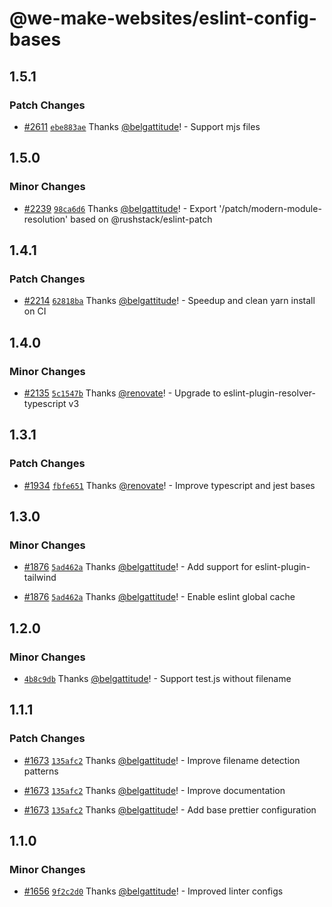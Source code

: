 # @we-make-websites/eslint-config-bases

## 1.5.1

### Patch Changes

- [#2611](https://github.com/belgattitude/nextjs-monorepo-example/pull/2611) [`ebe883ae`](https://github.com/belgattitude/nextjs-monorepo-example/commit/ebe883aed91f5a0b41262516846094b40dd5efb5) Thanks [@belgattitude](https://github.com/belgattitude)! - Support mjs files

## 1.5.0

### Minor Changes

- [#2239](https://github.com/belgattitude/nextjs-monorepo-example/pull/2239) [`98ca6d6`](https://github.com/belgattitude/nextjs-monorepo-example/commit/98ca6d6a3dc11aee8fdf4eba28f600d6820eb520) Thanks [@belgattitude](https://github.com/belgattitude)! - Export '/patch/modern-module-resolution' based on @rushstack/eslint-patch

## 1.4.1

### Patch Changes

- [#2214](https://github.com/belgattitude/nextjs-monorepo-example/pull/2214) [`62818ba`](https://github.com/belgattitude/nextjs-monorepo-example/commit/62818badff67ce032a209fe9217c319271833ddc) Thanks [@belgattitude](https://github.com/belgattitude)! - Speedup and clean yarn install on CI

## 1.4.0

### Minor Changes

- [#2135](https://github.com/belgattitude/nextjs-monorepo-example/pull/2135) [`5c1547b`](https://github.com/belgattitude/nextjs-monorepo-example/commit/5c1547b6267ca3c5121c72c21b755d19711d52aa) Thanks [@renovate](https://github.com/apps/renovate)! - Upgrade to eslint-plugin-resolver-typescript v3

## 1.3.1

### Patch Changes

- [#1934](https://github.com/belgattitude/nextjs-monorepo-example/pull/1934) [`fbfe651`](https://github.com/belgattitude/nextjs-monorepo-example/commit/fbfe6516cb257f3f9076c738254ba53352e2ec19) Thanks [@renovate](https://github.com/apps/renovate)! - Improve typescript and jest bases

## 1.3.0

### Minor Changes

- [#1876](https://github.com/belgattitude/nextjs-monorepo-example/pull/1876) [`5ad462a`](https://github.com/belgattitude/nextjs-monorepo-example/commit/5ad462a9a621564366c7a0ef0a77899fc855de85) Thanks [@belgattitude](https://github.com/belgattitude)! - Add support for eslint-plugin-tailwind

* [#1876](https://github.com/belgattitude/nextjs-monorepo-example/pull/1876) [`5ad462a`](https://github.com/belgattitude/nextjs-monorepo-example/commit/5ad462a9a621564366c7a0ef0a77899fc855de85) Thanks [@belgattitude](https://github.com/belgattitude)! - Enable eslint global cache

## 1.2.0

### Minor Changes

- [`4b8c9db`](https://github.com/belgattitude/nextjs-monorepo-example/commit/4b8c9db72f5048f3020005928992e19c926b0761) Thanks [@belgattitude](https://github.com/belgattitude)! - Support test.js without filename

## 1.1.1

### Patch Changes

- [#1673](https://github.com/belgattitude/nextjs-monorepo-example/pull/1673) [`135afc2`](https://github.com/belgattitude/nextjs-monorepo-example/commit/135afc2118847b0710404e2b86c27d86f806323c) Thanks [@belgattitude](https://github.com/belgattitude)! - Improve filename detection patterns

* [#1673](https://github.com/belgattitude/nextjs-monorepo-example/pull/1673) [`135afc2`](https://github.com/belgattitude/nextjs-monorepo-example/commit/135afc2118847b0710404e2b86c27d86f806323c) Thanks [@belgattitude](https://github.com/belgattitude)! - Improve documentation

- [#1673](https://github.com/belgattitude/nextjs-monorepo-example/pull/1673) [`135afc2`](https://github.com/belgattitude/nextjs-monorepo-example/commit/135afc2118847b0710404e2b86c27d86f806323c) Thanks [@belgattitude](https://github.com/belgattitude)! - Add base prettier configuration

## 1.1.0

### Minor Changes

- [#1656](https://github.com/belgattitude/nextjs-monorepo-example/pull/1656) [`9f2c2d0`](https://github.com/belgattitude/nextjs-monorepo-example/commit/9f2c2d049cfb87a3023a38b096f07f998862e3f6) Thanks [@belgattitude](https://github.com/belgattitude)! - Improved linter configs
